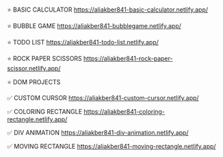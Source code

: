 ⭐ BASIC CALCULATOR
https://aliakber841-basic-calculator.netlify.app/

⭐ BUBBLE GAME
https://aliakber841-bubblegame.netlify.app/

⭐ TODO LIST
https://aliakber841-todo-list.netlify.app/

⭐ ROCK PAPER SCISSORS
https://aliakber841-rock-paper-scissor.netlify.app/

⭐ DOM PROJECTS

✅ CUSTOM CURSOR
https://aliakber841-custom-cursor.netlify.app/

✅ COLORING RECTANGLE
https://aliakber841-coloring-rectangle.netlify.app/

✅ DIV ANIMATION
https://aliakber841-div-animation.netlify.app/

✅ MOVING RECTANGLE
https://aliakber841-moving-rectangle.netlify.app/
